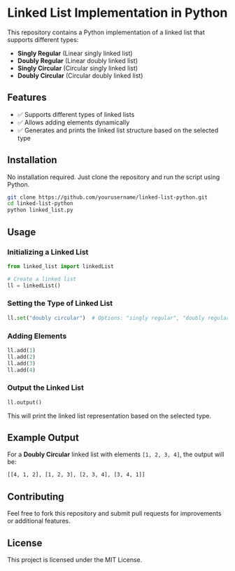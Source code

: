 # Linked List Implementation in Python

This repository contains a Python implementation of a linked list that supports different types:

- **Singly Regular** (Linear singly linked list)
- **Doubly Regular** (Linear doubly linked list)
- **Singly Circular** (Circular singly linked list)
- **Doubly Circular** (Circular doubly linked list)

## Features

- ✅ Supports different types of linked lists
- ✅ Allows adding elements dynamically
- ✅ Generates and prints the linked list structure based on the selected type

## Installation

No installation required. Just clone the repository and run the script using Python.

```sh
git clone https://github.com/yourusername/linked-list-python.git
cd linked-list-python
python linked_list.py
```

## Usage

### Initializing a Linked List

```python
from linked_list import linkedList

# Create a linked list
ll = linkedList()
```

### Setting the Type of Linked List

```python
ll.set("doubly circular")  # Options: "singly regular", "doubly regular", "singly circular", "doubly circular"
```

### Adding Elements

```python
ll.add(1)
ll.add(2)
ll.add(3)
ll.add(4)
```

### Output the Linked List

```python
ll.output()
```

This will print the linked list representation based on the selected type.

## Example Output

For a **Doubly Circular** linked list with elements `[1, 2, 3, 4]`, the output will be:

```sh
[[4, 1, 2], [1, 2, 3], [2, 3, 4], [3, 4, 1]]
```

## Contributing

Feel free to fork this repository and submit pull requests for improvements or additional features.

## License

This project is licensed under the MIT License.

